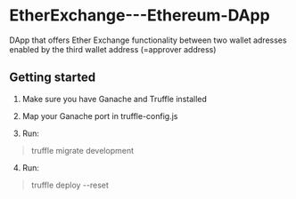 # EtherExchange---Ethereum-DApp

DApp that offers Ether Exchange functionality between two wallet adresses enabled by the third wallet address (=approver address)


## Getting started

1. Make sure you have Ganache and Truffle installed

2. Map your Ganache port in truffle-config.js

3. Run:
> truffle migrate development

4. Run:
> truffle deploy --reset
